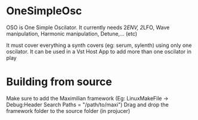 # OneSimpleOsc
OSO is One Simple Oscilator. It currently needs 2*ENV, 2*LFO, Wave manipulation, Harmonic manipulation, Detune,... (etc)

It must cover everything a synth covers (eg: serum, sylenth) using only one oscilator. It can be used in a Vst Host App to add more than one oscilator in play

# Building from source
Make sure to add the Maximilian framework (Eg: LinuxMakeFile -> Debug:Header Search Paths = "/path/to/maxi")
Drag and drop the framework folder to the source folder (in projucer)
